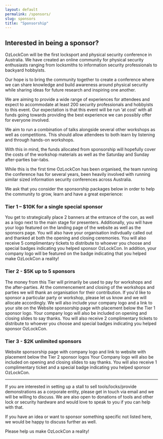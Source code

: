 ```yaml
---
layout: default
permalink: /sponsors/
slug: sponsors
title: "Sponsorship"
---
```


## Interested in being a sponsor?

OzLockCon will be the first locksport and physical security conference in Australia. We have created an online community for physical security enthusiasts ranging from locksmiths to information security professionals to backyard hobbyists.

Our hope is to bring the community together to create a conference where we can share knowledge and build awareness around physical security while sharing ideas for future research and inspiring one another.

We are aiming to provide a wide range of experiences for attendees and expect to accommodate at least 200 security professionals and hobbyists to this event. Our expectation is that this event will be run ‘at cost’ with all funds going towards providing the best experience we can possibly offer for everyone involved. 

We aim to run a combination of talks alongside several other workshops as well as competitions. This should allow attendees to both learn by listening and through hands-on workshops.

With this in mind, the funds allocated from sponsorship will hopefully cover the costs of the workshop materials as well as the Saturday and Sunday after-parties bar-tabs. 

While this is the first time OzLockCon has been organised, the team running the conference has for several years, been heavily involved with running similar sized information security conferences across Australia.

We ask that you consider the sponsorship packages below in order to help the community to grow, learn and have a great experience:

### Tier 1 – $10K for a single special sponsor

You get to strategically place 2 banners at the entrance of the con, as well as a logo next to the main stage for presenters. Additionally, you will have your logo featured on the landing page of the website as well as the sponsors page. You will also have your organisation indivdually called out and thanked at both the opening and closing ceremonies. You will also receive 5 complimentary tickets to distribute to whoever you choose and special badges indicating you helped sponsor OzLockCon. In addition, your company logo will be featured on the badge indicating that you helped make OzLockCon a reality! 

### Tier 2 - $5K up to 5 sponsors

The money from this Tier will primarily be used to pay for workshops and the after-parties. At the commencement and closing of the workshops and parties we will thank an organisation for their contribution. If you'd like to sponsor a particular party or workshop, please let us know and we will allocate accordingly. 
We will also include your company logo and a link to your site on the Website sponsorship page with placement below the Tier 1 sponsor logo. 
Your company logo will also be included on opening and closing slides to say thanks. 
You will also receive 2 complimentary tickets to distribute to whoever you choose and special badges indicating you helped sponsor OzLockCon.

### Tier 3 - $2K unlimited sponsors

Website sponsorship page with company logo and link to website with placement below the Tier 2 sponsor logos
Your Company logo will also be included on opening and closing slides to say thanks.
You will also receive 1 complimentary ticket and a special badge indicating you helped sponsor OzLockCon.

***

If you are interested in setting up a stall to sell tools/locks/provide demonstrations as a corporate entity, please get in touch via email and we will be willing to discuss. We are also open to donations of tools and other lock or security hardware and would love to speak to you if you can help with that.

If you have an idea or want to sponsor something specific not listed here, we would be happy to discuss further as well.

Please help us make OzLockCon a reality!
